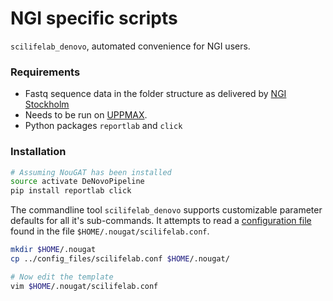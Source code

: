 # NGI specific scripts
`scilifelab_denovo`, automated convenience for NGI users. 

### Requirements
* Fastq sequence data in the folder structure as delivered by [NGI Stockholm](https://portal.scilifelab.se/genomics/)
* Needs to be run on [UPPMAX](http://www.uppmax.uu.se/). 
* Python packages `reportlab` and `click`

### Installation
```bash
# Assuming NouGAT has been installed
source activate DeNovoPipeline
pip install reportlab click
```

The commandline tool `scilifelab_denovo` supports customizable parameter defaults for all it's sub-commands. It attempts to read a [configuration file](../config_files/scilifelab.conf) found in the file `$HOME/.nougat/scilifelab.conf`.
```bash
mkdir $HOME/.nougat
cp ../config_files/scilifelab.conf $HOME/.nougat/

# Now edit the template
vim $HOME/.nougat/scilifelab.conf
```
